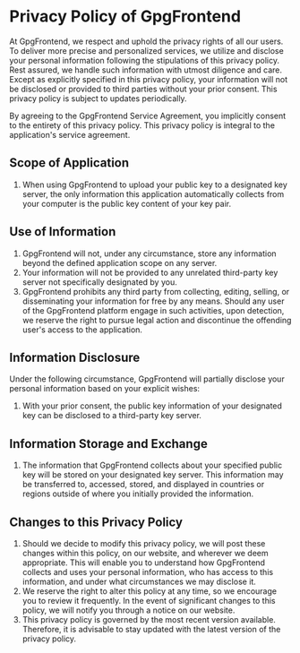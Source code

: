 # Privacy Policy of GpgFrontend

At GpgFrontend, we respect and uphold the privacy rights of all our users. To
deliver more precise and personalized services, we utilize and disclose your
personal information following the stipulations of this privacy policy. Rest
assured, we handle such information with utmost diligence and care. Except as
explicitly specified in this privacy policy, your information will not be
disclosed or provided to third parties without your prior consent. This privacy
policy is subject to updates periodically.

By agreeing to the GpgFrontend Service Agreement, you implicitly consent to the
entirety of this privacy policy. This privacy policy is integral to the
application's service agreement.

## Scope of Application

1. When using GpgFrontend to upload your public key to a designated key server,
   the only information this application automatically collects from your
   computer is the public key content of your key pair.

## Use of Information

1. GpgFrontend will not, under any circumstance, store any information beyond
   the defined application scope on any server.
2. Your information will not be provided to any unrelated third-party key server
   not specifically designated by you.
3. GpgFrontend prohibits any third party from collecting, editing, selling, or
   disseminating your information for free by any means. Should any user of the
   GpgFrontend platform engage in such activities, upon detection, we reserve
   the right to pursue legal action and discontinue the offending user's access
   to the application.

## Information Disclosure

Under the following circumstance, GpgFrontend will partially disclose your
personal information based on your explicit wishes:

1. With your prior consent, the public key information of your designated key
   can be disclosed to a third-party key server.

## Information Storage and Exchange

1. The information that GpgFrontend collects about your specified public key
   will be stored on your designated key server. This information may be
   transferred to, accessed, stored, and displayed in countries or regions
   outside of where you initially provided the information.

## Changes to this Privacy Policy

1. Should we decide to modify this privacy policy, we will post these changes
   within this policy, on our website, and wherever we deem appropriate. This
   will enable you to understand how GpgFrontend collects and uses your personal
   information, who has access to this information, and under what circumstances
   we may disclose it.
2. We reserve the right to alter this policy at any time, so we encourage you to
   review it frequently. In the event of significant changes to this policy, we
   will notify you through a notice on our website.
3. This privacy policy is governed by the most recent version available.
   Therefore, it is advisable to stay updated with the latest version of the
   privacy policy.
